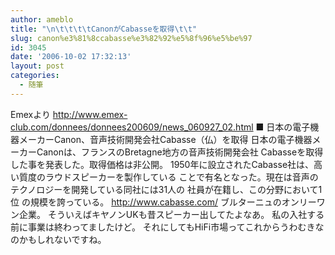 ```yaml
---
author: ameblo
title: "\n\t\t\t\tCanonがCabasseを取得\t\t"
slug: canon%e3%81%8ccabasse%e3%82%92%e5%8f%96%e5%be%97
id: 3045
date: '2006-10-02 17:32:13'
layout: post
categories:
  - 随筆
---
```


Emexより http://www.emex-club.com/donnees/donnees200609/news_060927_02.html ■ 日本の電子機器メーカーCanon、音声技術開発会社Cabasse（仏）を取得 日本の電子機器メーカーCanonは、フランスのBretagne地方の音声技術開発会社 Cabasseを取得した事を発表した。取得価格は非公開。 1950年に設立されたCabasse社は、高い質度のラウドスピーカーを製作している ことで有名となった。現在は音声のテクノロジーを開発している同社には31人の 社員が在籍し、この分野において1位 の規模を誇っている。 http://www.cabasse.com/ ブルターニュのオンリーワン企業。 そういえばキヤノンUKも昔スピーカー出してたよなあ。 私の入社する前に事業は終わってましたけど。 それにしてもHiFi市場ってこれからうわむきなのかもしれないですね。